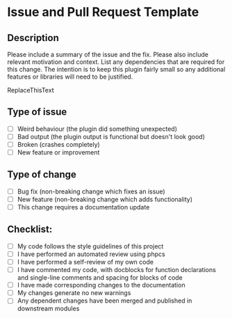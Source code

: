 # Issue and Pull Request Template

## Description

Please include a summary of the issue and the fix. Please also include relevant motivation and context. List any dependencies that are required for this change. The intention is to keep this plugin fairly small so any additional features or libraries will need to be justified.

ReplaceThisText

## Type of issue

- [ ] Weird behaviour (the plugin did something unexpected)
- [ ] Bad output (the plugin output is functional but doesn't look good)
- [ ] Broken (crashes completely)
- [ ] New feature or improvement

## Type of change

- [ ] Bug fix (non-breaking change which fixes an issue)
- [ ] New feature (non-breaking change which adds functionality)
- [ ] This change requires a documentation update

## Checklist:

- [ ] My code follows the style guidelines of this project
- [ ] I have performed an automated review using phpcs
- [ ] I have performed a self-review of my own code
- [ ] I have commented my code, with docblocks for function declarations and single-line comments and spacing for blocks of code
- [ ] I have made corresponding changes to the documentation
- [ ] My changes generate no new warnings
- [ ] Any dependent changes have been merged and published in downstream modules
